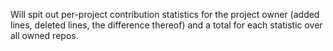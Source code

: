 Will spit out per-project contribution statistics for the project owner (added lines, deleted lines, the difference thereof) and a total for each statistic over all owned repos.
